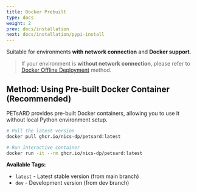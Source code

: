 ```yaml
---
title: Docker Prebuilt
type: docs
weight: 2
prev: docs/installation
next: docs/installation/pypi-install
---
```


Suitable for environments **with network connection** and **Docker support**.

> If your environment is **without network connection**, please refer to [Docker Offline Deployment](../docker-offline-deployment) method.

## Method: Using Pre-built Docker Container (Recommended)

PETsARD provides pre-built Docker containers, allowing you to use it without local Python environment setup.

```bash
# Pull the latest version
docker pull ghcr.io/nics-dp/petsard:latest

# Run interactive container
docker run -it --rm ghcr.io/nics-dp/petsard:latest
```

**Available Tags:**
- `latest` - Latest stable version (from main branch)
- `dev` - Development version (from dev branch)

